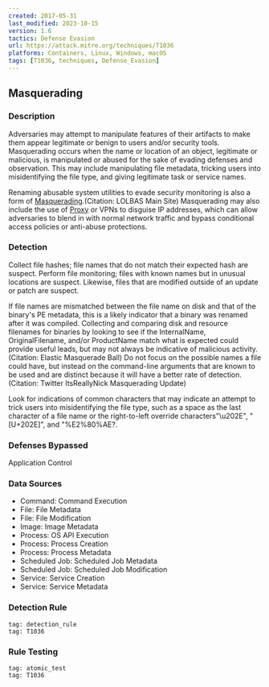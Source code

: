 ```yaml
---
created: 2017-05-31
last_modified: 2023-10-15
version: 1.6
tactics: Defense Evasion
url: https://attack.mitre.org/techniques/T1036
platforms: Containers, Linux, Windows, macOS
tags: [T1036, techniques, Defense_Evasion]
---
```


## Masquerading

### Description

Adversaries may attempt to manipulate features of their artifacts to make them appear legitimate or benign to users and/or security tools. Masquerading occurs when the name or location of an object, legitimate or malicious, is manipulated or abused for the sake of evading defenses and observation. This may include manipulating file metadata, tricking users into misidentifying the file type, and giving legitimate task or service names.

Renaming abusable system utilities to evade security monitoring is also a form of [Masquerading](https://attack.mitre.org/techniques/T1036).(Citation: LOLBAS Main Site) Masquerading may also include the use of [Proxy](https://attack.mitre.org/techniques/T1090) or VPNs to disguise IP addresses, which can allow adversaries to blend in with normal network traffic and bypass conditional access policies or anti-abuse protections.

### Detection

Collect file hashes; file names that do not match their expected hash are suspect. Perform file monitoring; files with known names but in unusual locations are suspect. Likewise, files that are modified outside of an update or patch are suspect.

If file names are mismatched between the file name on disk and that of the binary's PE metadata, this is a likely indicator that a binary was renamed after it was compiled. Collecting and comparing disk and resource filenames for binaries by looking to see if the InternalName, OriginalFilename, and/or ProductName match what is expected could provide useful leads, but may not always be indicative of malicious activity. (Citation: Elastic Masquerade Ball) Do not focus on the possible names a file could have, but instead on the command-line arguments that are known to be used and are distinct because it will have a better rate of detection.(Citation: Twitter ItsReallyNick Masquerading Update)

Look for indications of common characters that may indicate an attempt to trick users into misidentifying the file type, such as a space as the last character of a file name or the right-to-left override characters"\u202E", "[U+202E]", and "%E2%80%AE?.

### Defenses Bypassed

Application Control

### Data Sources

  - Command: Command Execution
  -  File: File Metadata
  -  File: File Modification
  -  Image: Image Metadata
  -  Process: OS API Execution
  -  Process: Process Creation
  -  Process: Process Metadata
  -  Scheduled Job: Scheduled Job Metadata
  -  Scheduled Job: Scheduled Job Modification
  -  Service: Service Creation
  -  Service: Service Metadata
### Detection Rule

```query
tag: detection_rule
tag: T1036
```

### Rule Testing

```query
tag: atomic_test
tag: T1036
```
